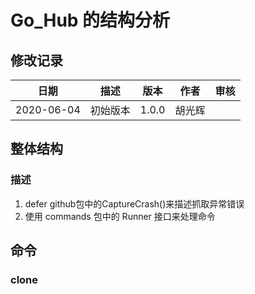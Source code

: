 # Go_Hub 的结构分析

## 修改记录

|    日期    |   描述   | 版本  |  作者  | 审核 |
| :--------: | :------: | :---: | :----: | :--: |
| 2020-06-04 | 初始版本 | 1.0.0 | 胡光辉 |      |

## 整体结构



### 描述

1. defer github包中的CaptureCrash()来描述抓取异常错误
2. 使用 commands 包中的 Runner 接口来处理命令

## 命令

### clone

